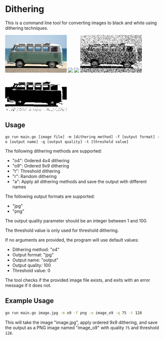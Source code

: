 # Dithering

This is a command line tool for converting images to black and white using dithering techniques.

<p float="left">
  <img src="examples/in_01.jpg" width="200" />
  <img src="examples/output_04.jpg" width="200" />
  <img src="examples/output_09.jpg" width="200" />
  <img src="examples/output_r.jpg" width="200" />
  <img src="examples/output_t.jpg" width="200" />
</p>

## Usage

```
go run main.go [image file] -m [dithering method] -f [output format] -o [output name] -q [output quality] -t [threshold value]
```

The following dithering methods are supported:

- "o4": Ordered 4x4 dithering
- "o9": Ordered 9x9 dithering
- "t": Threshold dithering
- "r": Random dithering
- "a": Apply all dithering methods and save the output with different names

The following output formats are supported:

- "jpg"
- "png"

The output quality parameter should be an integer between 1 and 100.

The threshold value is only used for threshold dithering.

If no arguments are provided, the program will use default values:

- Dithering method: "o4"
- Output format: "jpg"
- Output name: "output"
- Output quality: 100
- Threshold value: 0

The tool checks if the provided image file exists, and exits with an error message if it does not.

## Example Usage

```bash
go run main.go image.jpg -m o9 -f png -o image_o9 -q 75 -t 128
```

This will take the image "image.jpg", apply ordered 9x9 dithering, and save the output as a PNG image named "image_o9" with quality `75` and threshold `128`.


